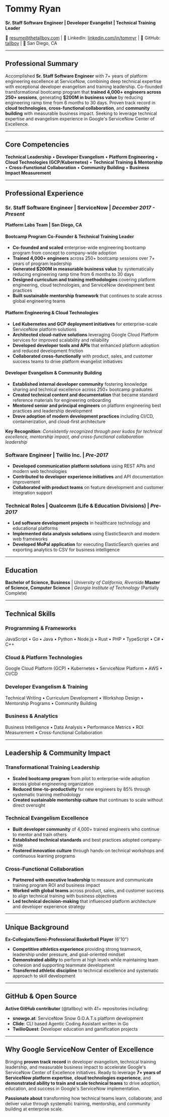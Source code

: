 # Tommy Ryan

**Sr. Staff Software Engineer | Developer Evangelist | Technical Training Leader**

📧 [resume@thetallboy.com](mailto:resume@thetallboy.com) | 🔗 LinkedIn: [linkedin.com/in/tommyr](https://www.linkedin.com/in/tommyr/) | 🐙 GitHub: [tallboy](https://github.com/tallboy) | 📍 San Diego, CA

---

## Professional Summary

Accomplished **Sr. Staff Software Engineer** with 7+ years of platform engineering excellence at ServiceNow, combining deep technical expertise with exceptional developer evangelism and training leadership. Co-founded transformational bootcamp program that **trained 4,000+ engineers across 250+ sessions**, generating **$200M in business value** by reducing engineering ramp time from 6 months to 30 days. Proven track record in **cloud technologies**, **cross-functional collaboration**, and **community building** with measurable business impact. Seeking to leverage technical expertise and evangelism experience in Google's ServiceNow Center of Excellence.

---

## Core Competencies

**Technical Leadership** • **Developer Evangelism** • **Platform Engineering** • **Cloud Technologies (GCP/Kubernetes)** • **Technical Training & Mentorship** • **Cross-Functional Collaboration** • **Community Building** • **Business Impact Measurement**

---

## Professional Experience

### **Sr. Staff Software Engineer** | ServiceNow | _December 2017 - Present_

**Platform Labs Team | San Diego, CA**

#### **Bootcamp Program Co-Founder & Technical Training Leader**

- **Co-founded and scaled** enterprise-wide engineering bootcamp program from concept to company-wide adoption
- **Trained 4,000+ engineers** across 250+ bootcamp sessions over 7+ years of program leadership
- **Generated $200M in measurable business value** by systematically reducing engineering ramp time from 6 months to 30 days
- **Designed curriculum and training methodologies** covering platform engineering, cloud technologies, and ServiceNow development best practices
- **Built sustainable mentorship framework** that continues to scale across global engineering teams

#### **Platform Engineering & Cloud Technologies**

- **Led Kubernetes and GCP deployment initiatives** for enterprise-scale ServiceNow platform solutions
- **Architected cloud-native solutions** leveraging Google Cloud Platform services for improved scalability and reliability
- **Developed developer tools and APIs** that enhanced platform adoption and reduced development friction
- **Collaborated cross-functionally** with product, sales, and customer success teams to drive platform evangelist initiatives

#### **Developer Evangelism & Community Building**

- **Established internal developer community** fostering knowledge sharing and technical excellence across 250+ bootcamp graduates
- **Created technical content and documentation** that became standard reference materials for engineering onboarding
- **Mentored senior and principal engineers** on platform engineering best practices and leadership development
- **Drove adoption of modern development practices** including CI/CD, containerization, and cloud-first architecture

**Key Recognition**: _Consistently recognized through peer kudos for technical excellence, mentorship impact, and cross-functional collaboration leadership_

### **Software Engineer** | Twilio Inc. | _Pre-2017_

- **Developed communication platform solutions** using REST APIs and modern web technologies
- **Contributed to developer experience initiatives** and API documentation improvement
- **Collaborated with product teams** on feature development and customer integration support

### **Technical Roles** | Qualcomm (Life & Education Divisions) | _Pre-2017_

- **Led software development projects** in healthcare technology and educational platforms
- **Implemented data analysis solutions** using ElasticSearch and modern web frameworks
- **Developed MoPal application** for executing ElasticSearch queries and exporting analytics to CSV for business intelligence

---

## Education

**Bachelor of Science, Business** | _University of California, Riverside_
**Master of Science, Computer Science** | _Georgia Institute of Technology_ (Partially Complete)

---

## Technical Skills

### **Programming & Frameworks**

JavaScript • Go • Java • Python • Node.js • Rust • PHP • TypeScript • C# • C++

### **Cloud & Platform Technologies**

Google Cloud Platform (GCP) • Kubernetes • ServiceNow Platform • AWS • CI/CD

### **Developer Evangelism & Training**

Technical Writing • Curriculum Development • Workshop Design • Mentorship Programs • Community Building

### **Business & Analytics**

Business Intelligence • Data Analysis • Performance Metrics • ROI Measurement • Cross-functional Collaboration

---

## Leadership & Community Impact

### **Transformational Training Leadership**

- **Scaled bootcamp program** from pilot to enterprise-wide adoption across global engineering organization
- **Reduced time-to-productivity** for new engineers by 85% through systematic training methodology
- **Created sustainable mentorship culture** that continues to scale without direct oversight

### **Technical Evangelism Excellence**

- **Built developer community** of 4,000+ trained engineers who continue to mentor and train others
- **Established technical standards** and best practices adopted company-wide
- **Fostered innovation culture** through hands-on technical workshops and continuous learning programs

### **Cross-Functional Collaboration**

- **Partnered with executive leadership** to measure and communicate training program ROI and business impact
- **Worked with global teams** across product, sales, and customer success to align technical training with business objectives
- **Led technical decision-making** that influenced platform architecture and developer experience strategy

---

## Unique Background

**Ex-Collegiate/Semi-Professional Basketball Player** (6'10")

- **Competitive athletics experience** providing strong teamwork, leadership under pressure, and goal-oriented mindset
- **Demonstrated ability** to perform at high levels while maintaining team cohesion and supporting teammate development
- **Transferred athletic discipline** to technical excellence and systematic approach to skill development

---

## GitHub & Open Source

**Active GitHub contributor** (@tallboy) with 41+ repositories including:

- **snowgo.at**: ServiceNow Snow G.O.A.T.s platform development
- **Clide**: CLI based Agentic Coding Assistant written in Go
- **TwilioQuest**: Developer education and gamification projects

---

## Why Google ServiceNow Center of Excellence

Bringing **proven track record** in developer evangelism, technical training leadership, and measurable business impact to accelerate Google's ServiceNow Center of Excellence initiatives. Ready to leverage **7+ years of ServiceNow platform expertise**, **cloud technologies experience**, and **demonstrated ability to train and scale technical teams** to drive adoption, education, and success in Google's ServiceNow implementation.

**Passionate about** transforming how technical teams learn, collaborate, and deliver value through systematic training, mentorship, and community building at enterprise scale.
